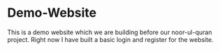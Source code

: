 # Demo-Website

This is a demo website which we are building before our noor-ul-quran project.
Right now I have built a basic login and register for the website.